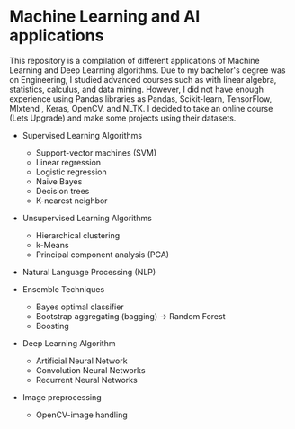# Machine Learning and AI applications
This repository is a compilation of different applications of Machine Learning and Deep Learning algorithms. Due to my bachelor's degree was on Engineering, I studied advanced  courses such as with linear algebra, statistics, calculus, and data mining. However, I did not have enough experience using Pandas libraries as Pandas, Scikit-learn, TensorFlow, Mlxtend , Keras, OpenCV, and NLTK. I decided to take an online course (Lets Upgrade) and make some projects using their datasets. 


+ Supervised Learning Algorithms
  +   Support-vector machines (SVM)
  +   Linear regression
  +   Logistic regression
  +   Naive Bayes
  +   Decision trees
  +   K-nearest neighbor 

+ Unsupervised Learning Algorithms
  +   Hierarchical clustering
  +   k-Means
  +   Principal component analysis (PCA)

+ Natural Language Processing (NLP)
+ Ensemble Techniques
  +   Bayes optimal classifier
  +   Bootstrap aggregating (bagging) -> Random Forest
  +   Boosting
+ Deep Learning Algorithm
  +   Artificial Neural Network 
  +   Convolution Neural Networks
  +   Recurrent Neural Networks
+ Image preprocessing
  +   OpenCV-image handling
